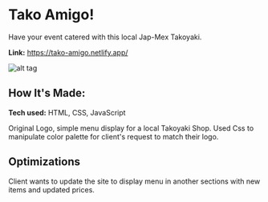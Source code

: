 # Tako Amigo!

Have your event catered with this local Jap-Mex Takoyaki.

**Link:** https://tako-amigo.netlify.app/

![alt tag]()

## How It's Made:

**Tech used:** HTML, CSS, JavaScript

Original Logo, simple menu display for a local Takoyaki Shop. Used Css to manipulate color palette for client's request to match their logo. 


## Optimizations

Client wants to update the site to display menu in another sections with new items and updated prices.


